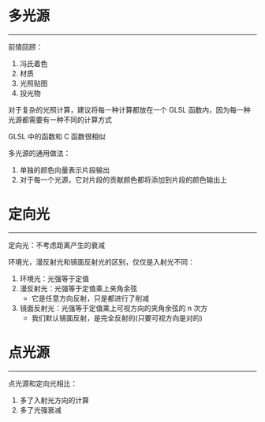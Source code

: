 # 多光源
---

前情回顾：
1. 冯氏着色
2. 材质
3. 光照贴图
4. 投光物

对于复杂的光照计算，建议将每一种计算都放在一个 GLSL 函数内，因为每一种光源都需要有一种不同的计算方式

GLSL 中的函数和 C 函数很相似

多光源的通用做法：
1. 单独的颜色向量表示片段输出
2. 对于每一个光源，它对片段的贡献颜色都将添加到片段的颜色输出上

# 定向光
---

定向光：不考虑距离产生的衰减

环境光，漫反射光和镜面反射光的区别，仅仅是入射光不同：
1. 环境光：光强等于定值
2. 漫反射光：光强等于定值乘上夹角余弦
	- 它是任意方向反射，只是都进行了削减
3. 镜面反射光：光强等于定值乘上可视方向的夹角余弦的 n 次方
	- 我们默认镜面反射，是完全反射的(只要可视方向是对的)

# 点光源
---

点光源和定向光相比：
1. 多了入射光方向的计算
2. 多了光强衰减
